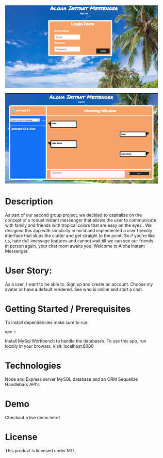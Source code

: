 ![Screenshot](screen3.png)

![Screenshot](screen1.png)

# Description
As part of our second group project, we decided to capitalize on the concept of a robust instant messenger that allows the user to communicate with family and friends with tropical colors that are easy on the eyes . We designed this app with simplicity in mind and implemented a user friendly interface that skips the clutter and get straight to the point. So if you're like us, hate dull imessage features and cannot wait till we can see our friends in person again, your chat room awaits you. Welcome to Aloha Instant Messenger.

# User Story:
As a user, I want to be able to:
Sign up and create an account.
Choose my avatar or have a default rendered.
See who is online and start a chat.


# Getting Started / Prerequisites
To install dependencies make sure to run:

    npm i

Install MySql Workbench to handle the databases.
To use this app, run locally in your browser. Visit: localhost:8080



#  Technologies
Node and Express server
MySQL database and an ORM 
Sequelize
Handlebars
API's


# Demo
Checkout a live demo here!


# License
This product is licensed under MIT.